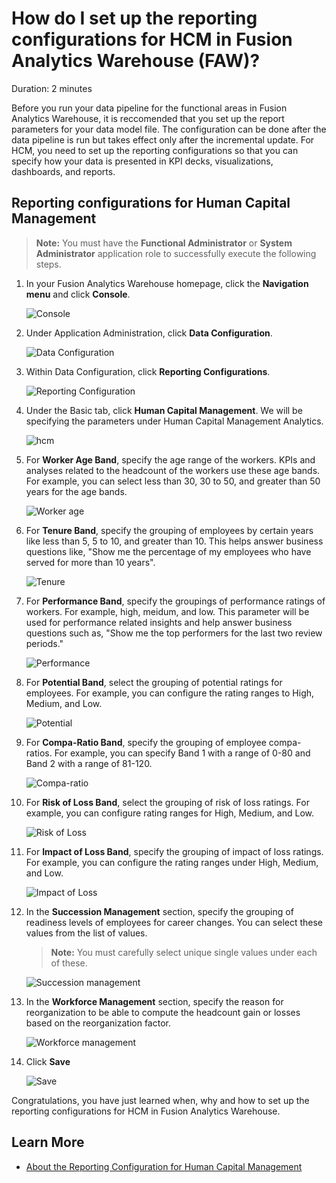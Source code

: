 # How do I set up the reporting configurations for HCM in Fusion Analytics Warehouse (FAW)?
Duration: 2 minutes

Before you run your data pipeline for the functional areas in Fusion Analytics Warehouse, it is reccomended that you set up the report parameters for your data model file. The configuration can be done after the data pipeline is run but takes effect only after the incremental update. For HCM, you need to set up the reporting configurations so that you can specify how your data is presented in KPI decks, visualizations, dashboards, and reports. 

## Reporting configurations for Human Capital Management

>**Note:** You must have the **Functional Administrator** or **System Administrator** application role to successfully execute the following steps. 

1. In your Fusion Analytics Warehouse homepage, click the **Navigation menu** and click **Console**.

    ![Console](images/console.png)

2. Under Application Administration, click **Data Configuration**.

    ![Data Configuration](images/data-config.png)

3. Within Data Configuration, click **Reporting Configurations**.

    ![Reporting Configuration](images/reporting-config.png)

4. Under the Basic tab, click **Human Capital Management**. We will be specifying the parameters under Human Capital Management Analytics.

    ![hcm](images/hcm.png)

5. For **Worker Age Band**, specify the age range of the workers. KPIs and analyses related to the headcount of the workers use these age bands. For example, you can select less than 30, 30 to 50, and greater than 50 years for the age bands. 

    ![Worker age](images/worker-age.png)

6. For **Tenure Band**, specify the grouping of employees by certain years like less than 5, 5 to 10, and greater than 10. This helps answer business questions like, "Show me the percentage of my employees who have served for more than 10 years".

    ![Tenure](images/tenure.png)

7. For **Performance Band**, specify the groupings of performance ratings of workers. For example, high, meidum, and low. This parameter will be used for performance related insights and help answer business questions such as, "Show me the top performers for the last two review periods."

    ![Performance](images/performance.png)

8. For **Potential Band**, select the grouping of potential ratings for employees. For example, you can configure the rating ranges to High, Medium, and Low. 

    ![Potential](images/potential.png)

9. For **Compa-Ratio Band**, specify the grouping of employee compa-ratios. For example, you can specify Band 1 with a range of 0-80 and Band 2 with a range of 81-120.

    ![Compa-ratio](images/compa-ratio.png)

10. For **Risk of Loss Band**, select the grouping of risk of loss ratings. For example, you can configure rating ranges for High, Medium, and Low.

    ![Risk of Loss](images/risk-loss.png)

11. For **Impact of Loss Band**, specify the grouping of impact of loss ratings. For example, you can configure the rating ranges under High, Medium, and Low.

    ![Impact of Loss](images/impact-loss.png)

12. In the **Succession Management** section, specify the grouping of readiness levels of employees for career changes. You can select these values from the list of values. 

    >**Note:** You must carefully select unique single values under each of these.

    ![Succession management](images/succession.png)

13. In the **Workforce Management** section, specify the reason for reorganization to be able to compute the headcount gain or losses based on the reorganization factor.

    ![Workforce management](images/workforce.png)

14. Click **Save**

    ![Save](images/save.png)

Congratulations, you have just learned when, why and how to set up the reporting configurations for HCM in Fusion Analytics Warehouse. 

## Learn More

* [About the Reporting Configuration for Human Capital Management](https://docs.oracle.com/en/cloud/saas/analytics/22r2/fawag/reporting-configurations.html#GUID-B57289FB-BD7E-4D3F-809F-CC38E6F564DC) 

